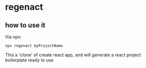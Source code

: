 # regenact

## how to use it
Via npx:
```
npx regenact myProjectName
```
This a 'clone' of create react app, and will generate a react project boilerplate ready to use